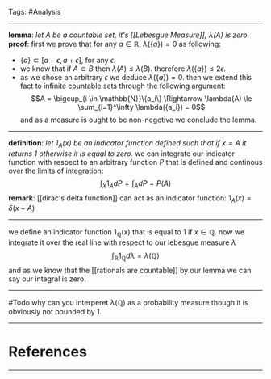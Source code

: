 Tags: #Analysis

---
**lemma**: *let $A$ be a countable set, it's [[Lebesgue Measure]], $\lambda(A)$ is zero.* 
**proof**: first we prove that for any $a \in \mathbb{R}$, $\lambda(\{a\}) = 0$ as following:
- $\{a\} \subset [a-\epsilon, a+\epsilon]$, for any $\epsilon$.
- we know that if $A \subset B$ then $\lambda(A) \le \lambda(B)$. therefore $\lambda(\{a\}) \le 2\epsilon$.
- as we chose an arbitrary $\epsilon$ we deduce $\lambda(\{a\}) = 0$.
then we extend this fact to infinite countable sets through the following argument:
$$A = \bigcup_{i \in \mathbb{N}}\{a_i\} \Rightarrow \lambda(A) \le \sum_{i=1}^\infty \lambda({a_i}) = 0$$
and as a measure is ought to be non-negetive we conclude the lemma.

---
**definition**: *let $1_A(x)$ be an indicator function defined such that if $x = A$ it returns 1 otherwise it is equal to zero.*
we can integrate our indicator function with respect to an arbitrary function $P$ that is defined and continous over the limits of integration:
$$\int_X 1_A dP = \int_AdP = P(A)$$
**remark**: [[dirac's delta function]] can act as an indicator function: $1_A(x) = \delta(x-A)$

---
we define an indicator function $1_\mathbb{Q}(x)$ that is equal to 1 if $x \in \mathbb{Q}$. now we integrate it over the real line with respect to our lebesgue measure $\lambda$
$$\int_\mathbb{R}1_\mathbb{Q}d\lambda = \lambda(\mathbb{Q})$$
and as we know that the [[rationals are countable]] by our lemma we can say our integral is zero.

---
#Todo why can you interperet $\lambda(\mathbb{Q})$ as a probability measure though it is obviously not bounded by 1.

---
# References



---
